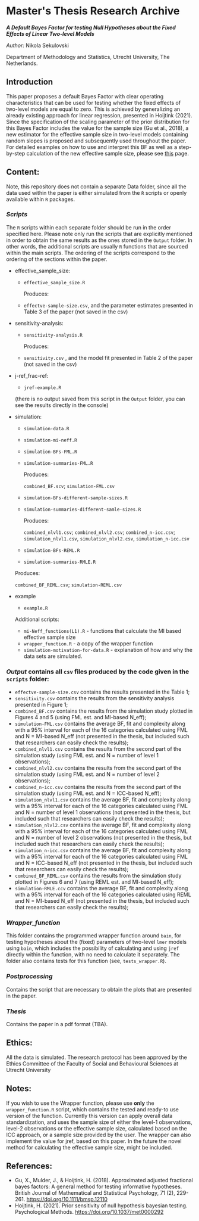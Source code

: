 # Master's Thesis Research Archive

***A Default Bayes Factor for testing Null Hypotheses about the Fixed Effects of Linear Two-level Models***

*Author:* Nikola Sekulovski 

Department of Methodology and Statistics, Utrecht University, The Netherlands.


## Introduction 

This paper proposes a default Bayes Factor with clear operating characteristics that can be used for testing whether the fixed effects of two-level models are equal to zero. This is achieved by generalizing an already existing approach for linear regression, presented in Hoijtink (2021). Since the specification of the scaling parameter of the prior distribution for this Bayes Factor includes the value for the sample size (Gu et al., 2018), a new estimator for the effective sample size in two-level models containing random slopes is proposed and subsequently used throughout the paper. For detailed examples on how to use and interpret this BF as well as a step-by-step calculation of the new effective sample size, please see [this](https://www.nikolasekulovski.com/tutorials/) page.

## Content:

Note, this repository does not contain a separate Data folder, since all the data used within the paper is either simulated from the `R` scripts or openly available within `R` packages.

### *Scripts*

The `R` scripts within each separate folder should be run in the order specified here. Please
note only run the scripts that are explicitly mentioned in order to obtain the same results as the ones stored in the `Output` folder. In other words, the additional scripts are usually `R` functions that are sourced within the main scripts. The ordering of the scripts correspond to the ordering of the sections within the paper.

 - effective_sample_size:
   
    - `effective_sample_size.R`
    
       Produces:
    
    - `effectve-sample-size.csv`, and the parameter estimates presented in Table 3 of the paper (not saved in the csv)

 - sensitivity-analysis:
    
    - `sensitivity-analysis.R`
    
        Produces:
    
    - `sensitivity.csv` , and the model fit presented in Table 2 of the paper (not saved in the csv)
    
 - j-ref_frac-ref:
 
    - `jref-example.R` 
    
    (there is no output saved from this script in the `Output` folder, you can see the results directly in the console)
       
 - simulation:
   
    - `simulation-data.R`
    
    - `simulation-mi-neff.R`
  
    - `simulation-BFs-FML.R`
    
    - `simulation-summaries-FML.R`
      
      Produces:
      
      `combined_BF.scv`; `simulation-FML.csv` 
    
    - `simulation-BFs-different-sample-sizes.R`
    
    - `simulation-summaries-different-samle-sizes.R`
    
      Produces:
      
      `combined_nlvl1.csv`; `combined_nlvl2.csv`; `combined_n-icc.csv`; `simulation_nlvl1.csv`, `simulation_nlvl2.csv`, `simulation_n-icc.csv`
      
    
    - `simulation-BFs-REML.R`
    
    - `simulation-summaries-RMLE.R`
    
     Produces: 
      
      `combined_BF_REML.csv`; `simulation-REML.csv` 
      
  - example
    
    - `example.R`
  
    
    
    Additional scripts:
    
    - `mi-Neff_functions(L1).R` - functions that calculate the MI based effective sample size
    - `wrapper_function.R` - a copy of the wrapper function
    - `simulation-motivation-for-data.R` - explanation of how and why the data sets are simulated.
    
  

### *Output* contains all `csv` files produced by the code given in the `scripts` folder:

   - `effectve-sample-size.csv` contains the results presented in the Table 1;
   - `sensitivity.csv` contains the results from the sensitivity analysis presented in Figure 1;
   - `combined_BF.csv` contains the results from the simulation study plotted in Figures 4 and 5 (using FML est. and MI-based N_eff);
   - `simulation-FML.csv` contains the average BF, fit and complexity along with a 95% interval for each of the 16 categories calculated using FML and N = MI-based N_eff (not presented in the thesis, but included such that researchers can easily check the results);
   -  `combined_nlvl1.csv` contains the results from the second part of the simulation study (using FML est. and N = number of level 1 observations);
   -  `combined_nlvl2.csv` contains the results from the second part of the simulation study (using FML est. and N = number of level 2 observations);
   -  `combined_n-icc.csv` contains the results from the second part of the simulation study (using FML est. and N = ICC-based N_eff);
   - `simulation_nlvl1.csv` contains the average BF, fit and complexity along with a 95% interval for each of the 16 categories calculated using FML and N = number of level 1 observations (not presented in the thesis, but included such that researchers can easily check the results);
   - `simulation_nlvl2.csv` contains the average BF, fit and complexity along with a 95% interval for each of the 16 categories calculated using FML and N = number of level 2 observations (not presented in the thesis, but included such that researchers can easily check the results);
   - `simulation_n-icc.csv` contains the average BF, fit and complexity along with a 95% interval for each of the 16 categories calculated using FML and N = ICC-based N_eff (not presented in the thesis, but included such that researchers can easily check the results);
   -  `combined_BF_REML.csv` contains the results from the simulation study plotted in Figures 6 and 7 (using REML est. and MI-based N_eff);
   - `simulation-RMLE.ccv` contains the average BF, fit and complexity along with a 95% interval for each of the 16 categories calculated using REML and N = MI-based N_eff (not presented in the thesis, but included such that researchers can easily check the results);
   
 
### *Wrapper_function*

This folder contains the programmed wrapper function around `bain`, for testing hypotheses about the (fixed) parameters of two-level `lmer` models using `bain`, which includes the possibility of calculating and using `jref` directly within the function, with no need to calculate it separately. The folder also contains tests for this function (see, `tests_wrapper.R`).

### *Postprocessing*

Contains the script that are necessary to obtain the plots that are presented in the paper.

### *Thesis*

Contains the paper in a pdf format (TBA).

## Ethics:

All the data is simulated. The research protocol has been approved by the Ethics Committee of the Faculty of Social and Behavioural Sciences at Utrecht University


## Notes: 

If you wish to use the Wrapper function, please use **only** the `wrapper_function.R` script, which contains the tested and ready-to use version of the function. Currently this version can apply overall data standardization, and uses the sample size of either the level-1 observations, level-2 observations or the effective sample size, calculated based on the ICC approach, or a sample size provided by the user. The wrapper can also implement the value for jref, based on this paper. In the future the novel method for calculating the effective sample size, might be included.

## References:

 - Gu, X., Mulder, J., & Hoijtink, H. (2018). Approximated adjusted fractional bayes factors: A general
method for testing informative hypotheses. British Journal of Mathematical and Statistical
Psychology, 71 (2), 229-261. https://doi.org/10.1111/bmsp.12110
 - Hoijtink, H. (2021). Prior sensitivity of null hypothesis bayesian testing. Psychological Methods.
https://doi.org/10.1037/met0000292


 
